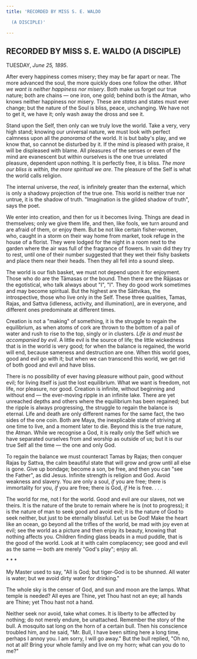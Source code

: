 ```yaml
---
title: 'RECORDED BY MISS S. E. WALDO

  (A DISCIPLE)'

---
```





  

## RECORDED BY MISS S. E. WALDO (A DISCIPLE)

TUESDAY, *June 25, 1895*.

After every happiness comes misery; they may be far apart or near. The
more advanced the soul, the more quickly does one follow the other.
*What we want is neither happiness nor misery*. Both make us forget our
true nature; both are chains — one iron, one gold; behind both is the
Atman, who knows neither happiness nor misery. These are *states* and
states must ever change; but the nature of the Soul is bliss, peace,
unchanging. We have not to get it, we have it; only wash away the dross
and see it.

Stand upon the Self, then only can we truly love the world. Take a very,
very high stand; knowing our universal nature, we must look with perfect
calmness upon all the *panorama* of the world. It is but baby's play,
and we know that, so cannot be disturbed by it. If the mind is pleased
with praise, it will be displeased with blame. All pleasures of the
senses or even of the mind are evanescent but within ourselves is the
one true unrelated pleasure, dependent upon nothing. It is perfectly
free, it is bliss. *The more our bliss is within, the more spiritual we
are*. The pleasure of the Self is what the world calls religion.

The internal universe, the *real*, is infinitely greater than the
external, which is only a shadowy projection of the true one. This world
is neither true nor untrue, it is the shadow of truth. "Imagination is
the gilded shadow of truth", says the poet.

We enter into creation, and then for us it becomes living. Things are
dead in themselves; only we give them life, and then, like fools, we
turn around and are afraid of them, or enjoy them. But be not like
certain fisher-women, who, caught in a storm on their way home from
market, took refuge in the house of a florist. They were lodged for the
night in a room next to the garden where the air was full of the
fragrance of flowers. In vain did they try to rest, until one of their
number suggested that they wet their fishy baskets and place them near
their heads. Then they all fell into a sound sleep.

The world is our fish basket, we must not depend upon it for enjoyment.
Those who do are the Tāmasas or the bound. Then there are the Rājasas or
the egotistical, who talk always about "I", "I". They do good work
sometimes and may become spiritual. But the highest are the Sāttvikas,
the introspective, those who live only in the Self. These three
qualities, Tamas, Rajas, and Sattva (idleness, activity, and
illumination), are in everyone, and different ones predominate at
different times.

Creation is not a "making" of something, it is the struggle to regain
the equilibrium, as when atoms of cork are thrown to the bottom of a
pail of water and rush to rise to the top, singly or in clusters. *Life
is and must be accompanied by evil*. A little evil is the source of
life; the little wickedness that is in the world is very good; for when
the balance is regained, the world will end, because sameness and
destruction are one. When this world goes, good and evil go with it; but
when we can transcend this world, we get rid of both good and evil and
have bliss.

There is no possibility of ever having pleasure without pain, good
without evil; for living itself is just the lost equilibrium. What we
want is freedom, not life, nor pleasure, nor good. Creation is infinite,
without beginning and without end — the ever-moving ripple in an
infinite lake. There are yet unreached depths and others where the
equilibrium has been regained; but the ripple is always progressing, the
struggle to regain the balance is eternal. Life and death are only
different names for the same fact, the two sides of the one coin. Both
are Maya, the inexplicable state of striving at one time to live, and a
moment later to die. Beyond this is the true nature, the Atman. While we
recognise a God, it is really only the Self which we have separated
ourselves from and worship as outside of us; but it is our true Self all
the time — the one and only God.

To regain the balance we must counteract Tamas by Rajas; then conquer
Rajas by Sattva, the calm beautiful state that will grow and grow until
all else is gone. Give up bondage; become a son, be free, and then you
can "see the Father", as did Jesus. Infinite strength is religion and
God. Avoid weakness and slavery. You are only a soul, *if* you are free;
there is immortality for you, *if* you are free; there is God, *if* He
is free. . . .

The world for me, not I for the world. Good and evil are our slaves, not
we theirs. It is the nature of the brute to remain where he is (not to
progress); it is the nature of man to seek good and avoid evil; it is
the nature of God to seek neither, but just to be eternally blissful.
Let us be God! Make the heart like an ocean, go beyond all the trifles
of the world, be mad with joy even at evil; see the world as a picture
and then enjoy its beauty, knowing that nothing affects you. Children
finding glass beads in a mud puddle, that is the good of the world. Look
at it with calm complacency; see good and evil as the same — both are
merely "God's play"; enjoy all.

\*    \*    \*

My Master used to say, "All is God; but tiger-God is to be shunned. All
water is water; but we avoid dirty water for drinking."

The whole sky is the censer of God, and sun and moon are the lamps. What
temple is needed? All eyes are Thine, yet Thou hast not an eye; all
hands are Thine; yet Thou hast not a hand.

Neither seek nor avoid, take what comes. It is liberty to be affected by
nothing; do not merely endure, be unattached. Remember the story of the
bull. A mosquito sat long on the horn of a certain bull. Then his
conscience troubled him, and he said, "Mr. Bull, I have been sitting
here a long time, perhaps I annoy you. I am sorry, I will go away." But
the bull replied, "Oh no, not at all! Bring your whole family and live
on my horn; what can you do to me?"


